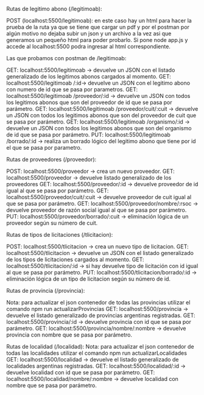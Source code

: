 Rutas de legitimo abono (/legitimoab):

POST (localhost:5500/legitimoab): en este caso hay un html para hacer la prueba de la ruta ya que se tiene que cargar un pdf y por el postman por algún motivo no dejaba subir un json y un archivo a la vez asi que generamos un pequeño html para poder probarlo. Si pone node app.js y accede al localhost:5500 podra ingresar al html correspondiente.

Las que probamos con postman de /legitimoab:

GET: localhost:5500/legitimoab -> devuelve un JSON con el listado generalizado de los legitimos abonos cargados al momento.
GET: localhost:5500/legitimoab /:id-> devuelve un JSON con el legitimo abono con numero de id que se pasa por parametros.
GET: localhost:5500/legitimoab /proveedor/:id -> devuelve un JSON con todos los legitimos abonos que son del proveedor de id que se pasa por parámetro.
GET: localhost:5500/legitimoab /proveedor/cuit/:cuit -> devuelve un JSON con todos los legitimos abonos que son del proveedor de cuit que se pasa por parámetro.
GET: localhost:5500/legitimoab /organismo/:id -> devuelve un JSON con todos los legitimos abonos que son del organismo de id que se pasa por parámetro.
PUT: localhost:5500/legitimoab /borrado/:id -> realiza un borrado lógico del legitimo abono que tiene por id el que se pasa por parametro.

Rutas de proveedores (/proveedor):

POST: localhost:5500/proveedor -> crea un nuevo proveedor.
GET: localhost:5500/proveedor -> devuelve listado generalizado de los proveedores
GET: localhost:5500/proveedor/:id -> devuelve proveedor de id igual al que se pasa por parámetro.
GET: localhost:5500/proveedor/cuit/:cuit -> devuelve proveedor de cuit igual al que se pasa por parámetro.
GET: localhost:5500/proveedor/nombre/:rsoc -> devuelve proveedor de razón social igual al que se pasa por parámetro.
PUT: localhost:5500/proveedor/borrado/:cuit -> eliminación lógica de un proveedor según su número de cuit.

Rutas de tipos de licitaciones (/tlicitacion):

POST: localhost:5500/tlicitacion -> crea un nuevo tipo de licitacion.
GET: localhost:5500/tlicitacion -> devuelve un JSON con el listado generalizado de los tipos de licitaciones cargados al momento.
GET: localhost:5500/tlicitacion/:id -> si hay devuelve tipo de licitación con id igual al que se pasa por parámetro.
PUT: localhost:5500/tlicitacion/borrado/:id -> eliminación lógica de un tipo de licitacion según su número de id.

Rutas de provincia (/provincia):

Nota: para actualizar el json contenedor de todas las provincias utilizar el comando npm run actualizarProvincias
GET: localhost:5500/provincia -> devuelve el listado generalizado de provincias argentinas registradas.
GET: localhost:5500/provincia/:id -> devuelve provincia con id que se pasa por parámetro.
GET: localhost:5500/provincia/nombre/:nombre -> devuelve provincia con nombre que se pasa por parámetro.

Rutas de localidad (/localidad):
Nota: para actualizar el json contenedor de todas las localidades utilizar el comando npm run actualizarLocalidades
GET: localhost:5500/localidad -> devuelve el listado generalizado de localidades argentinas registradas.
GET: localhost:5500/localidad/:id -> devuelve localidad con id que se pasa por parámetro.
GET: localhost:5500/localidad/nombre/:nombre -> devuelve localidad con nombre que se pasa por parámetro.

